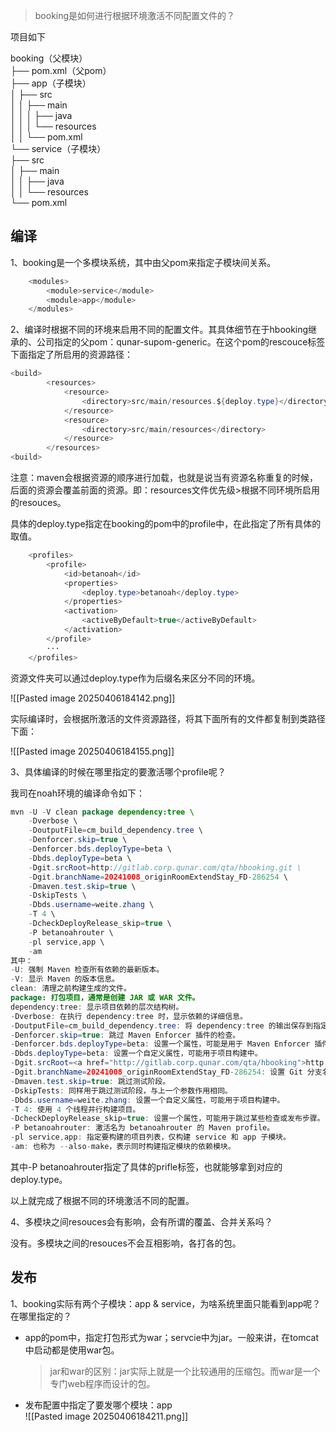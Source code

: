 > booking是如何进行根据环境激活不同配置文件的？

项目如下

booking（父模块）  
├── pom.xml（父pom）  
├── app（子模块）  
│ ├── src  
│ │ ├── main  
│ │ │ ├── java  
│ │ │ └── resources  
│ │ └── pom.xml  
└── service（子模块）  
├── src  
│ ├── main  
│ │ ├── java  
│ │ └── resources  
└── pom.xml

## 编译

1、booking是一个多模块系统，其中由父pom来指定子模块间关系。

```java
    <modules>
        <module>service</module>
        <module>app</module>
    </modules>
```

2、编译时根据不同的环境来启用不同的配置文件。其具体细节在于hbooking继承的、公司指定的父pom：qunar-supom-generic​。在这个pom的rescouce标签下面指定了所启用的资源路径：

```java
<build>
        <resources>
            <resource>
                <directory>src/main/resources.${deploy.type}</directory>
            </resource>
            <resource>
                <directory>src/main/resources</directory>
            </resource>
        </resources>
<build>
```

注意：maven会根据资源的顺序进行加载，也就是说当有资源名称重复的时候，后面的资源会覆盖前面的资源。即：resources文件优先级>根据不同环境所启用的resouces。

具体的deploy.type指定在booking的pom中的profile中，在此指定了所有具体的取值。

```java
    <profiles>
        <profile>
            <id>betanoah</id>
            <properties>
                <deploy.type>betanoah</deploy.type>
            </properties>
            <activation>
                <activeByDefault>true</activeByDefault>
            </activation>
        </profile>
       	···
    </profiles>
```

资源文件夹可以通过deploy.type作为后缀名来区分不同的环境。

​![[Pasted image 20250406184142.png]]​

实际编译时，会根据所激活的文件资源路径，将其下面所有的文件都复制到类路径下面：

​![[Pasted image 20250406184155.png]]​

3、具体编译的时候在哪里指定的要激活哪个profile呢？

我司在noah环境的编译命令如下：

```java
mvn -U -V clean package dependency:tree \
    -Dverbose \
    -DoutputFile=cm_build_dependency.tree \
    -Denforcer.skip=true \
    -Denforcer.bds.deployType=beta \
    -Dbds.deployType=beta \
    -Dgit.srcRoot=http://gitlab.corp.qunar.com/qta/hbooking.git \
    -Dgit.branchName=20241008_originRoomExtendStay_FD-286254 \
    -Dmaven.test.skip=true \
    -DskipTests \
    -Dbds.username=weite.zhang \
    -T 4 \
    -DcheckDeployRelease_skip=true \
    -P betanoahrouter \
    -pl service,app \
    -am
其中：
-U: 强制 Maven 检查所有依赖的最新版本。
-V: 显示 Maven 的版本信息。
clean: 清理之前构建生成的文件。
package: 打包项目，通常是创建 JAR 或 WAR 文件。
dependency:tree: 显示项目依赖的层次结构树。
-Dverbose: 在执行 dependency:tree 时，显示依赖的详细信息。
-DoutputFile=cm_build_dependency.tree: 将 dependency:tree 的输出保存到指定的文件中。
-Denforcer.skip=true: 跳过 Maven Enforcer 插件的检查。
-Denforcer.bds.deployType=beta: 设置一个属性，可能是用于 Maven Enforcer 插件的配置。
-Dbds.deployType=beta: 设置一个自定义属性，可能用于项目构建中。
-Dgit.srcRoot=<a href="http://gitlab.corp.qunar.com/qta/hbooking">http://gitlab.corp.qunar.com/qta/hbooking</a>.git: 设置一个属性，可能用于项目中与 Git 相关的配置。
-Dgit.branchName=20241008_originRoomExtendStay_FD-286254: 设置 Git 分支名称的属性。
-Dmaven.test.skip=true: 跳过测试阶段。
-DskipTests: 同样用于跳过测试阶段，与上一个参数作用相同。
-Dbds.username=weite.zhang: 设置一个自定义属性，可能用于项目构建中。
-T 4: 使用 4 个线程并行构建项目。
-DcheckDeployRelease_skip=true: 设置一个属性，可能用于跳过某些检查或发布步骤。
-P betanoahrouter: 激活名为 betanoahrouter 的 Maven profile。
-pl service,app: 指定要构建的项目列表，仅构建 service 和 app 子模块。
-am: 也称为 --also-make，表示同时构建指定模块的依赖模块。
```

其中-P betanoahrouter指定了具体的prifle标签，也就能够拿到对应的deploy.type。

以上就完成了根据不同的环境激活不同的配置。

4、多模块之间resouces会有影响，会有所谓的覆盖、合并关系吗？

没有。多模块之间的resouces不会互相影响，各打各的包。

## 发布

1、booking实际有两个子模块：app & service，为啥系统里面只能看到app呢？在哪里指定的？

- app的pom中，指定打包形式为war；servcie中为jar。一般来讲，在tomcat中启动都是使用war包。
    
    > jar和war的区别：jar实际上就是一个比较通用的压缩包。而war是一个专门web程序而设计的包。
    

- 发布配置中指定了要发哪个模块：app  
    ​![[Pasted image 20250406184211.png]]​